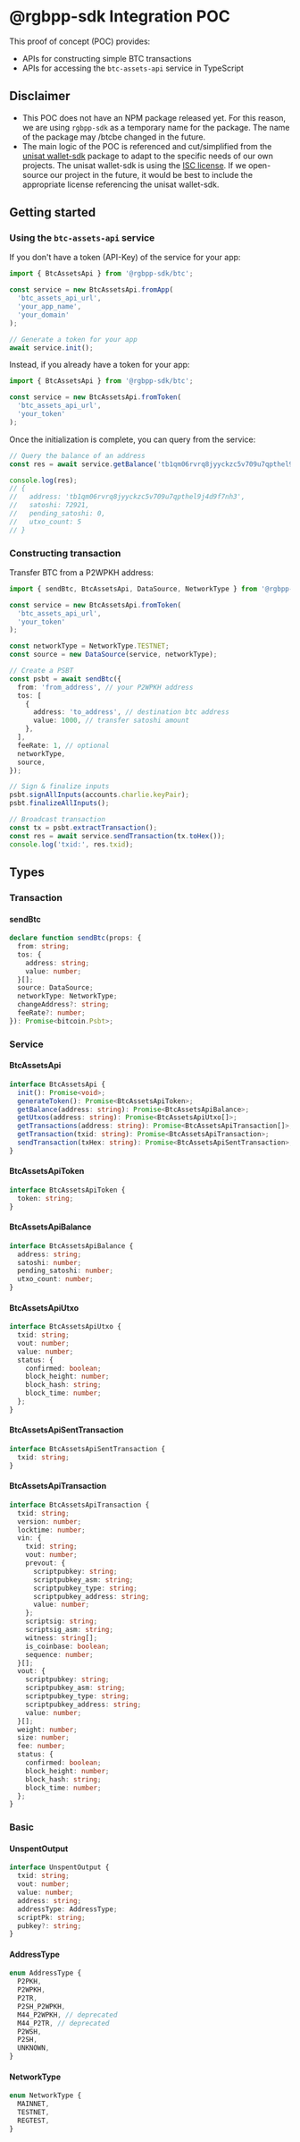 # @rgbpp-sdk Integration POC

This proof of concept (POC) provides:
- APIs for constructing simple BTC transactions
- APIs for accessing the `btc-assets-api` service in TypeScript

## Disclaimer

- This POC does not have an NPM package released yet. For this reason, we are using `rgbpp-sdk` as a temporary name for the package. The name of the package may /btcbe changed in the future.
- The main logic of the POC is referenced and cut/simplified from the [unisat wallet-sdk](https://github.com/unisat-wallet/wallet-sdk) package to adapt to the specific needs of our own projects. The unisat wallet-sdk is using the [ISC license](https://github.com/unisat-wallet/wallet-sdk/blob/master/LICENSE). If we open-source our project in the future, it would be best to include the appropriate license referencing the unisat wallet-sdk.

## Getting started

### Using the `btc-assets-api` service

If you don't have a token (API-Key) of the service for your app:
```typescript
import { BtcAssetsApi } from '@rgbpp-sdk/btc';

const service = new BtcAssetsApi.fromApp(
  'btc_assets_api_url', 
  'your_app_name', 
  'your_domain'
);

// Generate a token for your app
await service.init();
```

Instead, if you already have a token for your app:
```typescript
import { BtcAssetsApi } from '@rgbpp-sdk/btc';

const service = new BtcAssetsApi.fromToken(
  'btc_assets_api_url', 
  'your_token'
);
```

Once the initialization is complete, you can query from the service:
```typescript
// Query the balance of an address
const res = await service.getBalance('tb1qm06rvrq8jyyckzc5v709u7qpthel9j4d9f7nh3');

console.log(res);
// {
//   address: 'tb1qm06rvrq8jyyckzc5v709u7qpthel9j4d9f7nh3',
//   satoshi: 72921,
//   pending_satoshi: 0,
//   utxo_count: 5
// }
```

### Constructing transaction

Transfer BTC from a P2WPKH address:
```typescript
import { sendBtc, BtcAssetsApi, DataSource, NetworkType } from '@rgbpp-sdk/btc';

const service = new BtcAssetsApi.fromToken(
  'btc_assets_api_url',
  'your_token'
);

const networkType = NetworkType.TESTNET;
const source = new DataSource(service, networkType);

// Create a PSBT
const psbt = await sendBtc({
  from: 'from_address', // your P2WPKH address
  tos: [
    {
      address: 'to_address', // destination btc address
      value: 1000, // transfer satoshi amount
    },
  ],
  feeRate: 1, // optional
  networkType,
  source,
});

// Sign & finalize inputs
psbt.signAllInputs(accounts.charlie.keyPair);
psbt.finalizeAllInputs();

// Broadcast transaction
const tx = psbt.extractTransaction();
const res = await service.sendTransaction(tx.toHex());
console.log('txid:', res.txid);
```

## Types

### Transaction

#### sendBtc

```typescript
declare function sendBtc(props: {
  from: string;
  tos: {
    address: string;
    value: number;
  }[];
  source: DataSource;
  networkType: NetworkType;
  changeAddress?: string;
  feeRate?: number;
}): Promise<bitcoin.Psbt>;
```

### Service

#### BtcAssetsApi

```typescript
interface BtcAssetsApi {
  init(): Promise<void>;
  generateToken(): Promise<BtcAssetsApiToken>;
  getBalance(address: string): Promise<BtcAssetsApiBalance>;
  getUtxos(address: string): Promise<BtcAssetsApiUtxo[]>;
  getTransactions(address: string): Promise<BtcAssetsApiTransaction[]>;
  getTransaction(txid: string): Promise<BtcAssetsApiTransaction>;
  sendTransaction(txHex: string): Promise<BtcAssetsApiSentTransaction>;
}
```

#### BtcAssetsApiToken
```typescript
interface BtcAssetsApiToken {
  token: string;
}
```

#### BtcAssetsApiBalance
```typescript
interface BtcAssetsApiBalance {
  address: string;
  satoshi: number;
  pending_satoshi: number;
  utxo_count: number;
}
```

#### BtcAssetsApiUtxo
```typescript
interface BtcAssetsApiUtxo {
  txid: string;
  vout: number;
  value: number;
  status: {
    confirmed: boolean;
    block_height: number;
    block_hash: string;
    block_time: number;
  };
}
```

#### BtcAssetsApiSentTransaction
```typescript
interface BtcAssetsApiSentTransaction {
  txid: string;
}
```

#### BtcAssetsApiTransaction
```typescript
interface BtcAssetsApiTransaction {
  txid: string;
  version: number;
  locktime: number;
  vin: {
    txid: string;
    vout: number;
    prevout: {
      scriptpubkey: string;
      scriptpubkey_asm: string;
      scriptpubkey_type: string;
      scriptpubkey_address: string;
      value: number;
    };
    scriptsig: string;
    scriptsig_asm: string;
    witness: string[];
    is_coinbase: boolean;
    sequence: number;
  }[];
  vout: {
    scriptpubkey: string;
    scriptpubkey_asm: string;
    scriptpubkey_type: string;
    scriptpubkey_address: string;
    value: number;
  }[];
  weight: number;
  size: number;
  fee: number;
  status: {
    confirmed: boolean;
    block_height: number;
    block_hash: string;
    block_time: number;
  };
}
```

### Basic

#### UnspentOutput
```typescript
interface UnspentOutput {
  txid: string;
  vout: number;
  value: number;
  address: string;
  addressType: AddressType;
  scriptPk: string;
  pubkey?: string;
}
```

#### AddressType
```typescript
enum AddressType {
  P2PKH,
  P2WPKH,
  P2TR,
  P2SH_P2WPKH,
  M44_P2WPKH, // deprecated
  M44_P2TR, // deprecated
  P2WSH,
  P2SH,
  UNKNOWN,
}
```

#### NetworkType
```typescript
enum NetworkType {
  MAINNET,
  TESTNET,
  REGTEST,
}
```
